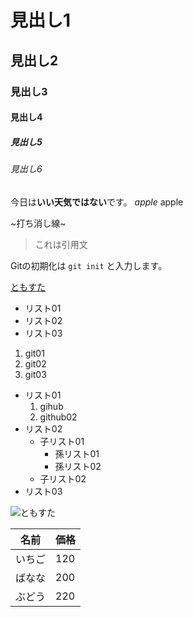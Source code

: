 # 見出し1
## 見出し2
### 見出し3
#### 見出し4
##### 見出し5
###### 見出し6

今日は**いい天気ではない**です。
*apple* apple

~打ち消し線~

> これは引用文

Gitの初期化は `git init` と入力します。

[ともすた](http://tomosuta.jp)

- リスト01
- リスト02
- リスト03

1. git01
2. git02
3. git03

- リスト01
   1. gihub
   2. github02
- リスト02
   - 子リスト01
      - 孫リスト01
      - 孫リスト02
   - 子リスト02
- リスト03

![ともすた](http;)


名前 | 価格
--- | ---
いちご | 120
ばなな | 200
ぶどう | 220
